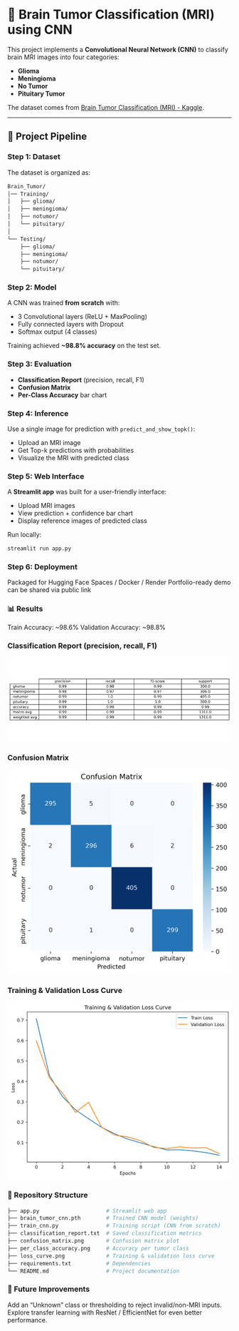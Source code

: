 # 🧠 Brain Tumor Classification (MRI) using CNN

This project implements a **Convolutional Neural Network (CNN)** to classify brain MRI images into four categories:  
- **Glioma**  
- **Meningioma**  
- **No Tumor**  
- **Pituitary Tumor**  

The dataset comes from [Brain Tumor Classification (MRI) - Kaggle](https://www.kaggle.com/datasets/sartajbhuvaji/brain-tumor-classification-mri).

---

## 🚀 Project Pipeline

### **Step 1: Dataset**
The dataset is organized as:
```bash
Brain_Tumor/
│── Training/
│   ├── glioma/
│   ├── meningioma/
│   ├── notumor/
│   └── pituitary/
│
└── Testing/
    ├── glioma/
    ├── meningioma/
    ├── notumor/
    └── pituitary/
```

### **Step 2: Model**
A CNN was trained **from scratch** with:
- 3 Convolutional layers (ReLU + MaxPooling)  
- Fully connected layers with Dropout  
- Softmax output (4 classes)  

Training achieved **~98.8% accuracy** on the test set.

### **Step 3: Evaluation**
- **Classification Report** (precision, recall, F1)  
- **Confusion Matrix**  
- **Per-Class Accuracy** bar chart  

### **Step 4: Inference**
Use a single image for prediction with `predict_and_show_topk()`:
- Upload an MRI image  
- Get Top-k predictions with probabilities  
- Visualize the MRI with predicted class  

### **Step 5: Web Interface**
A **Streamlit app** was built for a user-friendly interface:
- Upload MRI images  
- View prediction + confidence bar chart  
- Display reference images of predicted class  

Run locally:
```bash
streamlit run app.py
```

### **Step 6: Deployment**
Packaged for Hugging Face Spaces / Docker / Render
Portfolio-ready demo can be shared via public link

### 📊 Results
Train Accuracy: ~98.6%
Validation Accuracy: ~98.8%

### Classification Report (precision, recall, F1)
![Classification Report](classification_report.png)

### Confusion Matrix
![Confusion Matrix](confusion_matrix.png)

### Training & Validation Loss Curve
![Loss Curve](loss_curve.png)

### 📂 Repository Structure
```bash
├── app.py                     # Streamlit web app
├── brain_tumor_cnn.pth        # Trained CNN model (weights)
├── train_cnn.py               # Training script (CNN from scratch)
├── classification_report.txt  # Saved classification metrics
├── confusion_matrix.png       # Confusion matrix plot
├── per_class_accuracy.png     # Accuracy per tumor class
├── loss_curve.png             # Training & validation loss curve
├── requirements.txt           # Dependencies
└── README.md                  # Project documentation
```

### 📌 Future Improvements
Add an “Unknown” class or thresholding to reject invalid/non-MRI inputs.
Explore transfer learning with ResNet / EfficientNet for even better performance.
